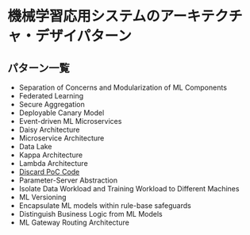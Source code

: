 # 機械学習応用システムのアーキテクチャ・デザイパターン

## パターン一覧 

- Separation of Concerns and Modularization of ML Components
- Federated Learning
- Secure Aggregation
- Deployable Canary Model
- Event-driven ML Microservices
- Daisy Architecture
- Microservice Architecture
- Data Lake
- Kappa Architecture
- Lambda Architecture
- [Discard PoC Code](./discard_poc_code/)
- Parameter-Server Abstraction
- Isolate Data Workload and Training Workload to Different Machines
- ML Versioning
- Encapsulate ML models within rule-base safeguards
- Distinguish Business Logic from ML Models
- ML Gateway Routing Architecture
